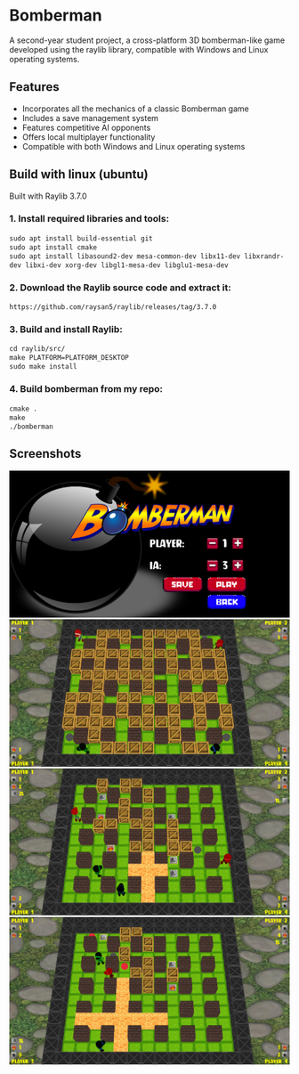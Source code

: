 # Bomberman

A second-year student project, a cross-platform 3D bomberman-like game developed using the raylib library, compatible with Windows and Linux operating systems.

## Features

* Incorporates all the mechanics of a classic Bomberman game  
* Includes a save management system  
* Features competitive AI opponents  
* Offers local multiplayer functionality  
* Compatible with both Windows and Linux operating systems  

## Build with linux (ubuntu)

Built with Raylib 3.7.0

### 1. Install required libraries and tools:

	sudo apt install build-essential git
    sudo apt install cmake
    sudo apt install libasound2-dev mesa-common-dev libx11-dev libxrandr-dev libxi-dev xorg-dev libgl1-mesa-dev libglu1-mesa-dev

### 2. Download the Raylib source code and extract it:
	https://github.com/raysan5/raylib/releases/tag/3.7.0

### 3. Build and install Raylib:

    cd raylib/src/
    make PLATFORM=PLATFORM_DESKTOP
    sudo make install

### 4. Build bomberman from my repo:
	cmake .
    make
	./bomberman


## Screenshots

![Alt text](screenshots/1.png?raw=true "1")
![Alt text](screenshots/2.png?raw=true "2")
![Alt text](screenshots/3.png?raw=true "3")
![Alt text](screenshots/4.png?raw=true "4")